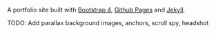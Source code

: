 A portfolio site built with [Bootstrap 4](https://getbootstrap.com/), [Github Pages](https://pages.github.com/) and [Jekyll](https://jekyllrb.com/).

TODO: Add parallax background images, anchors, scroll spy, headshot